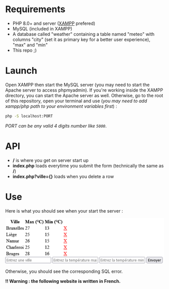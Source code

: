 # Requirements
- PHP 8.0+ and server ([XAMPP](https://www.apachefriends.org/fr/index.html) prefered)
- MySQL (included in XAMPP)
- A database called "weather" containing a table named "meteo" with columns "city" (set it as primary key for a better user experience), "max" and "min"
- This repo ;)

# Launch
Open XAMPP then start the MySQL server (you may need to start the Apache server to access phpmyadmin). If you're working inside the XAMPP directory, you can start the Apache server as well. Otherwise, go to the root of this repository, open your terminal and use (_you may need to add xampp/php path to your environment variables first_) :
```sh
php -S localhost:PORT
```
_PORT can be any valid 4 digits number like `5000`_.

# API
- **/** is where you get on server start up 
- **index.php** loads everytime you submit the form (technically the same as **/**)
- **index.php?ville={}** loads when you delete a row

# Use
Here is what you should see when your start the server :

![index](index.png)

Otherwise, you should see the corresponding SQL error.

**!! Warning : the following website is written in French.**
